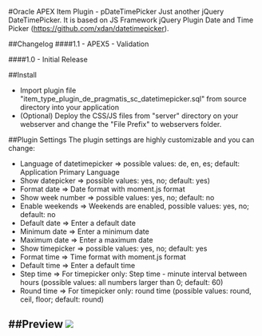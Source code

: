 #Oracle APEX Item Plugin - pDateTimePicker
Just another jQuery DateTimePicker.
It is based on JS Framework jQuery Plugin Date and Time Picker (https://github.com/xdan/datetimepicker).

##Changelog
####1.1 - APEX5 - Validation

####1.0 - Initial Release

##Install
- Import plugin file "item_type_plugin_de_pragmatis_sc_datetimepicker.sql" from source directory into your application
- (Optional) Deploy the CSS/JS files from "server" directory on your webserver and change the "File Prefix" to webservers folder.

##Plugin Settings
The plugin settings are highly customizable and you can change:
* Language of datetimepicker => possible values: de, en, es; default:  Application Primary Language
* Show datepicker 				=> possible values: yes, no; default: yes)
* Format date						=> Date format with moment.js format
* Show week number				=> possible values: yes, no; default: no
* Enable weekends				=> Weekends are enabled, possible values: yes, no; default: no
* Default date					=> Enter a default date
* Minimum date					=> Enter a minimum date
* Maximum date					=> Enter a maximum date
* Show timepicker				=> possible values: yes, no; default: yes
* Format time						=> Time format with moment.js format
* Default time					=> Enter a default time
* Step time						=> For timepicker only: Step time - minute interval between hours (possible values: all numbers larger than 0; default: 60)
* Round time						=> For timepicker only: round time (possible values: round, ceil, floor; default: round)

##Preview
![](https://github.com/pr49sc/apex-plugin-datetimepicker/master/preview.png)
---
